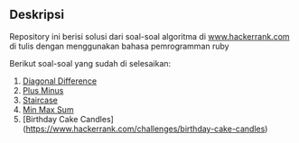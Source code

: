 ## Deskripsi

Repository ini berisi solusi dari soal-soal algoritma di www.hackerrank.com di tulis dengan menggunakan bahasa pemrogramman ruby

Berikut soal-soal yang sudah di selesaikan:
1. [Diagonal Difference](https://www.hackerrank.com/challenges/diagonal-difference)
2. [Plus Minus](https://www.hackerrank.com/challenges/plus-minus)
3. [Staircase](https://www.hackerrank.com/challenges/staircase)
4. [Min Max Sum](https://www.hackerrank.com/challenges/mini-max-sum)
5. [Birthday Cake Candles] (https://www.hackerrank.com/challenges/birthday-cake-candles)
